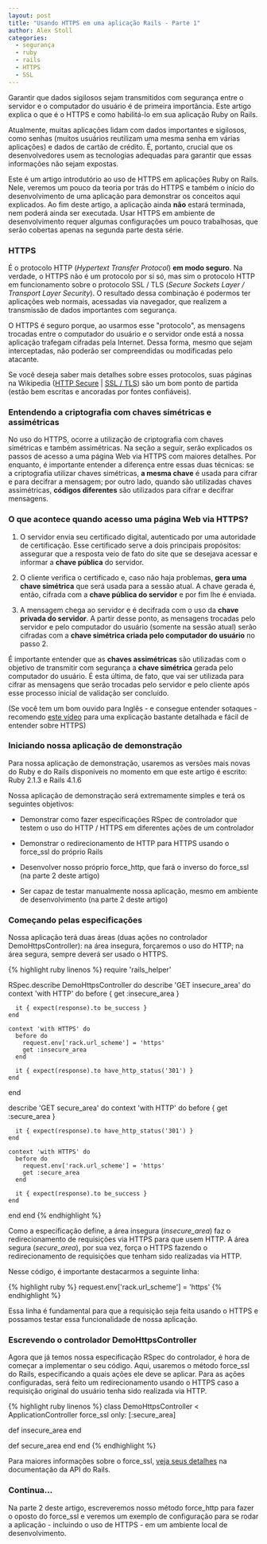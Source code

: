 ```yaml
---
layout: post
title: "Usando HTTPS em uma aplicação Rails - Parte 1"
author: Alex Stoll
categories:
  - segurança
  - ruby
  - rails
  - HTTPS
  - SSL
---
```


Garantir que dados sigilosos sejam transmitidos com segurança entre o servidor
e o computador do usuário é de primeira importância. Este artigo explica o
que é o HTTPS e como habilitá-lo em sua aplicação Ruby on Rails.
<!--more-->
Atualmente, muitas aplicações lidam com dados importantes e sigilosos, como senhas
(muitos usuários reutilizam uma mesma senha em várias aplicações) e dados de
cartão de crédito. É, portanto, crucial que os desenvolvedores usem as tecnologias
adequadas para garantir que essas informações não sejam expostas.

Este é um artigo introdutório ao uso de HTTPS em aplicações Ruby on Rails. Nele,
veremos um pouco da teoria por trás do HTTPS e também o início do desenvolvimento
de uma aplicação para demonstrar os conceitos aqui explicados. Ao fim deste artigo,
a aplicação ainda **não** estará terminada, nem poderá ainda ser executada. Usar
HTTPS em ambiente de desenvolvimento requer algumas configurações um pouco trabalhosas,
que serão cobertas apenas na segunda parte desta série.

### HTTPS

É o protocolo HTTP (_Hypertext Transfer Protocol_) **em modo seguro**. Na verdade,
o HTTPS não é um protocolo por si só, mas sim o protocolo HTTP em funcionamento
sobre o protocolo SSL / TLS (_Secure Sockets Layer / Transport Layer Security_). O resultado
dessa combinação é podermos ter aplicações web normais, acessadas via navegador, que realizem
a transmissão de dados importantes com segurança.

O HTTPS é seguro porque, ao usarmos esse "protocolo", as mensagens trocadas entre
o computador do usuário e o servidor onde está a nossa aplicação trafegam cifradas pela
Internet. Dessa forma, mesmo que sejam interceptadas, não poderão ser compreendidas ou
modificadas pelo atacante.

Se você deseja saber mais detalhes sobre esses protocolos,
suas páginas na Wikipedia ([HTTP Secure](http://en.wikipedia.org/wiki/HTTP_Secure) |
[SSL / TLS](http://en.wikipedia.org/wiki/Transport_Layer_Security))
são um bom ponto de partida (estão bem escritas e ancoradas por fontes confiáveis).

### Entendendo a criptografia com chaves simétricas e assimétricas

No uso do HTTPS, ocorre a utilização de criptografia com
chaves simétricas e também assimétricas. Na seção a seguir, serão explicados os passos
de acesso a uma página Web via HTTPS com maiores detalhes. Por enquanto, é importante entender
a diferença entre essas duas técnicas: se a criptografia utilizar chaves simétricas, **a mesma chave** é usada
para cifrar e para decifrar a mensagem; por outro lado, quando são utilizadas
chaves assimétricas, **códigos diferentes** são utilizados para cifrar e decifrar mensagens.

### O que acontece quando acesso uma página Web via HTTPS?

1. O servidor envia seu certificado digital, autenticado por uma autoridade de certificação.
Esse certificado serve a dois principais propósitos: assegurar que a resposta veio
de fato do site que se desejava acessar e informar a **chave pública** do servidor.

2. O cliente verifica o certificado e, caso não haja problemas, **gera uma chave simétrica**
que será usada para a sessão atual. A chave gerada é, então, cifrada com a **chave pública
do servidor** e por fim lhe é enviada.

3. A mensagem chega ao servidor e é decifrada com o uso da **chave privada do servidor**. A partir
desse ponto, as mensagens trocadas pelo servidor e pelo computador do usuário (somente na sessão atual)
serão cifradas com a **chave simétrica criada pelo computador do usuário** no passo 2.

É importante entender que as **chaves assimétricas** são utilizadas com o objetivo de transmitir com segurança
a **chave simétrica** gerada pelo computador do usuário. É esta última, de fato, que vai ser utilizada
para cifrar as mensagens que serão trocadas pelo servidor e pelo cliente após esse processo inicial de validação
ser concluído.

(Se você tem um bom ouvido para Inglês - e consegue entender sotaques - recomendo [este vídeo](https://www.youtube.com/watch?v=JCvPnwpWVUQ&list=FLt15cp4Q09BpKVUryBOg2hQ&index=3)
para uma explicação bastante detalhada e fácil de entender sobre HTTPS)

### Iniciando nossa aplicação de demonstração

Para nossa aplicação de demonstração, usaremos as versões mais novas do Ruby e do Rails disponíveis
no momento em que este artigo é escrito: Ruby 2.1.3 e Rails 4.1.6

Nossa aplicação de demonstração será extremamente simples e terá os seguintes objetivos:

* Demonstrar como fazer especificações RSpec de controlador que testem o uso do HTTP / HTTPS
em diferentes ações de um controlador

* Demonstrar o redirecionamento de HTTP para HTTPS usando o force_ssl do próprio Rails

* Desenvolver nosso próprio force_http, que fará o inverso do force_ssl (na parte 2 deste artigo)

* Ser capaz de testar manualmente nossa aplicação, mesmo em ambiente de desenvolvimento (na parte 2 deste artigo)

### Começando pelas especificações

Nossa aplicação terá duas áreas (duas ações no controlador DemoHttpsController): na área insegura,
forçaremos o uso do HTTP; na área segura, sempre deverá ser usado o HTTPS.

{% highlight ruby linenos %}
require 'rails_helper'

RSpec.describe DemoHttpsController do
  describe 'GET insecure_area' do
    context 'with HTTP' do
      before { get :insecure_area }

      it { expect(response).to be_success }
    end

    context 'with HTTPS' do
      before do
        request.env['rack.url_scheme'] = 'https'
        get :insecure_area
      end

      it { expect(response).to have_http_status('301') }
    end
  end

  describe 'GET secure_area' do
    context 'with HTTP' do
      before { get :secure_area }

      it { expect(response).to have_http_status('301') }
    end

    context 'with HTTPS' do
      before do
        request.env['rack.url_scheme'] = 'https'
        get :secure_area
      end

      it { expect(response).to be_success }
    end
  end
end
{% endhighlight %}

Como a especificação define, a área insegura (_insecure_area_) faz o redirecionamento de requisições
via HTTPS para que usem HTTP. A área segura (_secure_area_), por sua vez, força o HTTPS fazendo o redirecionamento
de requisições que tenham sido realizadas via HTTP.

Nesse código, é importante destacarmos a seguinte linha:

{% highlight ruby %} request.env['rack.url_scheme'] = 'https' {% endhighlight %}

Essa linha é fundamental para que a requisição seja feita usando o HTTPS e possamos testar essa funcionalidade
de nossa aplicação.

### Escrevendo o controlador DemoHttpsController

Agora que já temos nossa especificação RSpec do controlador, é hora de começar a implementar o seu código.
Aqui, usaremos o método force_ssl do Rails, especificando a quais ações ele deve se aplicar.
Para as ações configuradas, será feito um redirecionamento usando o HTTPS caso a requisição
original do usuário tenha sido realizada via HTTP.

{% highlight ruby linenos %}
class DemoHttpsController < ApplicationController
  force_ssl only: [:secure_area]

  def insecure_area
  end

  def secure_area
  end
end
{% endhighlight %}

Para maiores informações sobre o force_ssl, [veja seus detalhes](http://api.rubyonrails.org/classes/ActionController/ForceSSL/ClassMethods.html#method-i-force_ssl)
na documentação da API do Rails.

### Continua...

Na parte 2 deste artigo, escreveremos nosso método force_http para fazer o oposto do force_ssl
e veremos um exemplo de configuração para se rodar a aplicação - incluindo o uso de HTTPS -
em um ambiente local de desenvolvimento.
